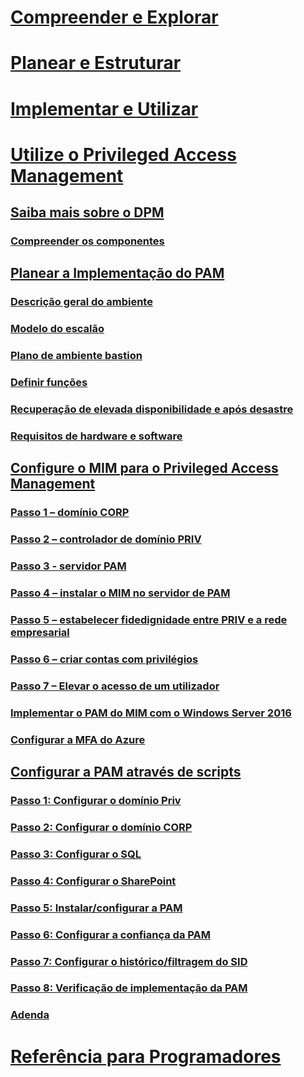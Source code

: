 
# [Compreender e Explorar](/microsoft-identity-manager/understand-explore/microsoft-identity-manager-2016)

# [Planear e Estruturar](/microsoft-identity-manager/plan-design/microsoft-identity-manager-2016-supported-platforms)

# [Implementar e Utilizar](/microsoft-identity-manager/deploy-use/microsoft-identity-manager-deploy)

# [Utilize o Privileged Access Management](privileged-identity-management-for-active-directory-domain-services.md)

## [Saiba mais sobre o DPM](privileged-identity-management-for-active-directory-domain-services.md)

### [Compreender os componentes](principles-of-operation.md)

## [Planear a Implementação do PAM](environment-overview.md)

### [Descrição geral do ambiente](environment-overview.md)

### [Modelo do escalão](tier-model-for-partitioning-administrative-privileges.md)

### [Plano de ambiente bastion](planning-bastion-environment.md)

### [Definir funções](defining-roles-for-pam.md)

### [Recuperação de elevada disponibilidade e após desastre](high-availability-disaster-recovery-considerations-bastion-environment.md)

### [Requisitos de hardware e software](hardware-software-requirements.md)

## [Configure o MIM para o Privileged Access Management](configuring-mim-environment-for-pam.md)

### [Passo 1 – domínio CORP](step-1-prepare-corp-domain.md)

### [Passo 2 – controlador de domínio PRIV](step-2-prepare-priv-domain-controller.md)

### [Passo 3 - servidor PAM](step-3-prepare-pam-server.md)

### [Passo 4 – instalar o MIM no servidor de PAM](step-4-install-mim-components-on-pam-server.md)

### [Passo 5 – estabelecer fidedignidade entre PRIV e a rede empresarial](step-5-establish-trust-between-priv-corp-forests.md)

### [Passo 6 – criar contas com privilégios](step-6-transition-group-to-pam.md)

### [Passo 7 – Elevar o acesso de um utilizador](step-7-elevate-user-access.md)

### [Implementar o PAM do MIM com o Windows Server 2016](deploy-pam-with-windows-server-2016.md)

### [Configurar a MFA do Azure](use-azure-mfa-for-activation.md)

## [Configurar a PAM através de scripts](sp1-pam-configure-using-scripts.md)

### [Passo 1: Configurar o domínio Priv](sp1-step1-configuring-priv-domain.md)

### [Passo 2: Configurar o domínio CORP](sp1-step2-configuring-corp-domain.md)

### [Passo 3: Configurar o SQL](sp1-step3-installing-configuring-sql.md)

### [Passo 4: Configurar o SharePoint](sp1-step4-configuring-sharepoint.md)

### [Passo 5: Instalar/configurar a PAM](sp1-step5-configuring-pam.md)

### [Passo 6: Configurar a confiança da PAM](sp1-step6-setup-pam-trust.md)

### [Passo 7: Configurar o histórico/filtragem do SID](sp1-step7-setup-sidhistory-sidfiltering.md)

### [Passo 8: Verificação de implementação da PAM](sp1-step8-pam-deployment-verification.md)

### [Adenda](sp1-pam-deployment-addendum.md)

# [Referência para Programadores](/microsoft-identity-manager/reference/microsoft-identity-manager-2016-developer-reference)

